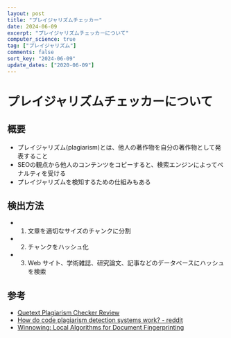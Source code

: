 ```yaml
---
layout: post
title: "プレイジャリズムチェッカー"
date: 2024-06-09
excerpt: "プレイジャリズムチェッカーについて"
computer_science: true
tag: ["プレイジャリズム"]
comments: false
sort_key: "2024-06-09"
update_dates: ["2020-06-09"]
---
```


# プレイジャリズムチェッカーについて

## 概要
 - プレイジャリズム(plagiarism)とは、他人の著作物を自分の著作物として発表すること
 - SEOの観点から他人のコンテンツをコピーすると、検索エンジンによってペナルティを受ける
 - プレイジャリズムを検知するための仕組みもある

## 検出方法
 - 1. 文章を適切なサイズのチャンクに分割
 - 2. チャンクをハッシュ化
 - 3. Web サイト、学術雑誌、研究論文、記事などのデータベースにハッシュを検索

## 参考
 - [Quetext Plagiarism Checker Review](https://originality.ai/blog/quetext-plagiarism-checker-review)
 - [How do code plagiarism detection systems work? - reddit](https://www.reddit.com/r/compsci/comments/hfb3qy/how_do_code_plagiarism_detection_systems_work/)
 - [Winnowing: Local Algorithms for Document Fingerprinting](https://theory.stanford.edu/~aiken/publications/papers/sigmod03.pdf)
